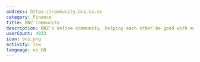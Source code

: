 ```yaml
---
address: https://community.bnz.co.nz
category: Finance
title: BNZ Community
description: BNZ's online community, helping each other be good with money
userCount: 4033
icon: bnz.png
activity: low
language: en_GB
---
```

